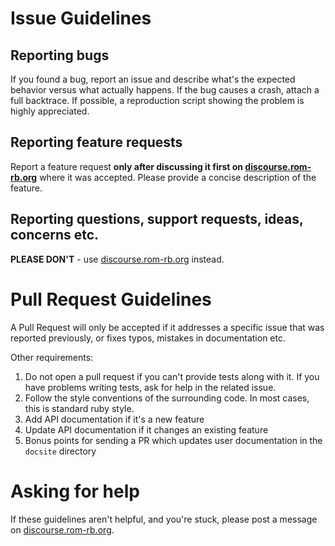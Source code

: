 # Issue Guidelines

## Reporting bugs

If you found a bug, report an issue and describe what's the expected behavior versus what actually happens. If the bug causes a crash, attach a full backtrace. If possible, a reproduction script showing the problem is highly appreciated.

## Reporting feature requests

Report a feature request **only after discussing it first on [discourse.rom-rb.org](https://discourse.rom-rb.org)** where it was accepted. Please provide a concise description of the feature.

## Reporting questions, support requests, ideas, concerns etc.

**PLEASE DON'T** - use [discourse.rom-rb.org](http://discourse.rom-rb.org) instead.

# Pull Request Guidelines

A Pull Request will only be accepted if it addresses a specific issue that was reported previously, or fixes typos, mistakes in documentation etc.

Other requirements:

1) Do not open a pull request if you can't provide tests along with it. If you have problems writing tests, ask for help in the related issue.
2) Follow the style conventions of the surrounding code. In most cases, this is standard ruby style.
3) Add API documentation if it's a new feature
4) Update API documentation if it changes an existing feature
5) Bonus points for sending a PR which updates user documentation in the `docsite` directory

# Asking for help

If these guidelines aren't helpful, and you're stuck, please post a message on [discourse.rom-rb.org](https://discourse.rom-rb.org).
